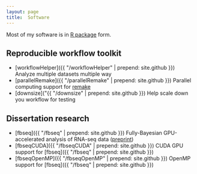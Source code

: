 ```yaml
---
layout: page
title:  Software
---
```


Most of my software is in [R package](http://r-pkgs.had.co.nz) form.

## Reproducible workflow toolkit


- [workflowHelper]({{ "/workflowHelper" | prepend: site.github }}) Analyze multiple datasets multiple way
- [parallelRemake]({{ "/parallelRemake" | prepend: site.github }}) Parallel computing support for [remake](https://github.com/richfitz/remake)
- [downsize]("{{ "/downsize" | prepend: site.github }}) Help scale  down you workflow for testing

## Dissertation research

- [fbseq]({{ "/fbseq" | prepend: site.github }}) Fully-Bayesian GPU-accelerated analysis of RNA-seq data ([preprint](http://adsabs.harvard.edu/abs/2016arXiv160606659L))
- [fbseqCUDA]({{ "/fbseqCUDA" | prepend: site.github }}) CUDA GPU support for [fbseq]({{ "/fbseq" | prepend: site.github }})
- [fbseqOpenMP]({{ "/fbseqOpenMP" | prepend: site.github }}) OpenMP support for [fbseq]({{ "/fbseq" | prepend: site.github }})

